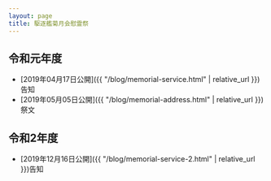 ```yaml
---
layout: page
title: 駆逐艦菊月会慰霊祭
---
```


## 令和元年度
- [2019年04月17日公開]({{ "/blog/memorial-service.html" | relative_url }})告知
- [2019年05月05日公開]({{ "/blog/memorial-address.html" | relative_url }})祭文

## 令和2年度
- [2019年12月16日公開]({{ "/blog/memorial-service-2.html" | relative_url }})告知
